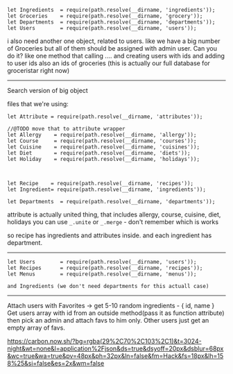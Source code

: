 ```
let Ingredients  = require(path.resolve(__dirname, 'ingredients'));
let Groceries    = require(path.resolve(__dirname, 'grocery'));
let Departments  = require(path.resolve(__dirname, 'departments'));
let Users        = require(path.resolve(__dirname, 'users'));
```

i also need another one object, related to users.
like we have a big number of Groceries
but all of them should be assigned with admin user.
Can you do it?
like one method that calling .... and creating users with ids and adding to user ids also an ids of groceries
(this is actually our full database for groceristar right now)

---

Search version of big object

files that we're using:
```
let Attribute = require(path.resolve(__dirname, 'attributes'));

//@TODO move that to attribute wrapper
let Allergy    = require(path.resolve(__dirname, 'allergy'));
let Course     = require(path.resolve(__dirname, 'courses'));
let Cuisine    = require(path.resolve(__dirname, 'cuisines'));
let Diet       = require(path.resolve(__dirname, 'diets'));
let Holiday    = require(path.resolve(__dirname, 'holidays'));



let Recipe    = require(path.resolve(__dirname, 'recipes'));
let Ingredient= require(path.resolve(__dirname, 'ingredients'));

let Departments  = require(path.resolve(__dirname, 'departments'));
```

attribute is actually united thing, that includes allergy, course, cuisine, diet, holidays
you can use `_.unite` or `_.merge`  - don't remember which is works

so recipe has ingredients and attributes inside. and each ingredient has department.

----

```
let Users        = require(path.resolve(__dirname, 'users'));
let Recipes      = require(path.resolve(__dirname, 'recipes'));
let Menus        = require(path.resolve(__dirname, 'menus'));

and Ingredients (we don't need departments for this actuall case)
```

---


Attach users with Favorites -> get 5-10 random ingredients - { id, name }
Get users array with id from an outside method(pass it as function attribute)
then pick an admin and attach favs to him only.
Other users just get an empty array of favs.


https://carbon.now.sh/?bg=rgba(29%2C70%2C103%2C1)&t=3024-night&wt=none&l=application%2Fjson&ds=true&dsyoff=20px&dsblur=68px&wc=true&wa=true&pv=48px&ph=32px&ln=false&fm=Hack&fs=18px&lh=158%25&si=false&es=2x&wm=false

